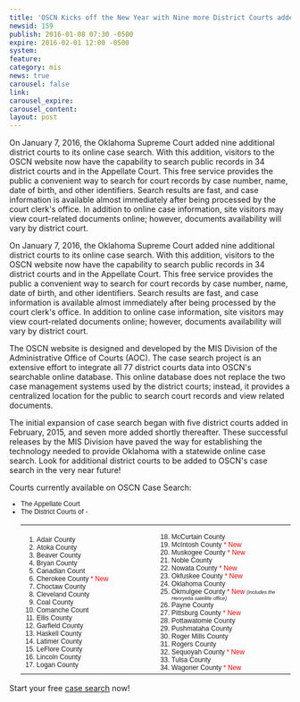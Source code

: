```yaml
---
title: 'OSCN Kicks off the New Year with Nine more District Courts added to its Case Search'
newsid: 159
publish: 2016-01-08 07:30 -0500
expire: 2016-02-01 12:00 -0500
system: 
feature: 
category: mis
news: true
carousel: false
link: 
carousel_expire: 
carousel_content: 
layout: post
---
```

<p>On January 7, 2016, the Oklahoma Supreme Court added nine additional district courts to its online case search. With this addition, visitors to the OSCN website now have the capability to search public records in 34 district  courts and in the Appellate Court. This free service provides the public a  convenient way to search for court records by case number, name, date of birth,  and other identifiers. Search results are fast, and case information is  available almost immediately after being processed by the court clerk's office. In addition to online case information, site visitors may view court-related documents online; however, documents availability will vary by district court.</p>
 <!--more-->
<p>On January 7, 2016, the Oklahoma Supreme Court added nine additional district courts to its online case search. With this addition, visitors to the OSCN website now have the capability to search public records in 34 district courts and in the Appellate Court. This free service provides the public a convenient way to search for court records by case number, name, date of birth, and other identifiers. Search results are fast, and case information is available almost immediately after being processed by the court clerk's office. In addition to online case information, site visitors may view court-related documents online; however, documents availability will vary by district court.</p><p>The OSCN website is designed and developed by the MIS Division of the Administrative Office of Courts (AOC). The case search project is an extensive effort to integrate all 77 district courts data into OSCN's searchable online database. This online database does not replace the two case management systems used by the district courts; instead, it provides a centralized location for the public to search court records and view related documents. </p><p>The initial expansion of case search began with five district courts added in February, 2015, and seven more added shortly thereafter. These successful releases by the MIS Division have paved the way for establishing the technology needed to provide Oklahoma with a statewide online case search. Look for additional district courts to be added to OSCN's case search in the very near future!</p><p>Courts currently available on OSCN Case Search:</p><ul style="font-family: arial; font-size: 12px;"><li>The Appellate Court</li><li>The District Courts of - <table cellpadding="0" cellpadding="0" border="0" width="100%"><tr><td width="50%"><ol start="1" style="font-family: arial; font-size: 12px;"><li>Adair County</li><li>Atoka County</li><li>Beaver County</li><li>Bryan County</li><li>Canadian Count </li><li>Cherokee County<span style="color: red;"> * New</span></li><li>Choctaw County</li><li>Cleveland County</li><li>Coal County</li><li>Comanche Count </li><li>Ellis County</li><li>Garfield County</li><li>Haskell County</li><li>Latimer County</li><li>LeFlore County</li><li>Lincoln County</li><li>Logan County</li></ol></td><td width="50%"><ol start="18" style="font-family: arial; font-size: 12px;"><li>McCurtain County</li><li>McIntosh County<span style="color: red;"> * New</span></li><li>Muskogee County<span style="color: red;"> * New</span></li><li>Noble County</li><li>Nowata County<span style="color: red;"> * New</span></li><li>Okfuskee County<span style="color: red;"> * New</span></li><li>Oklahoma County</li><li>Okmulgee County<span style="color: red;"> * New </span><span style="font-size: xx-small;"><em>(includes the Henryetta satellite office)</em></span></li><li>Payne County</li><li>Pittsburg County<span style="color: red;"> * New</span></li><li>Pottawatomie County </li><li>Pushmataha County</li><li>Roger Mills County</li><li>Rogers County</li><li>Sequoyah County<span style="color: red;"> * New</span></li><li>Tulsa County</li><li>Wagoner County<span style="color: red;"> * New</span></li></ol></td></tr></table></li></ul><p>Start your free <a href="http://www.oscn.net/dockets/search.aspx">case search</a> now!</p>